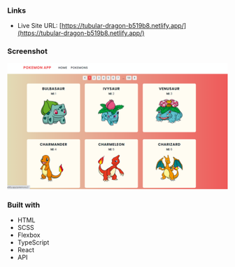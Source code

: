 
### Links
- Live Site URL: [https://tubular-dragon-b519b8.netlify.app/](https://tubular-dragon-b519b8.netlify.app/)

### Screenshot

![](./src/assets/screenshot.PNG)

### Built with

- HTML
- SCSS
- Flexbox
- TypeScript
- React
- API